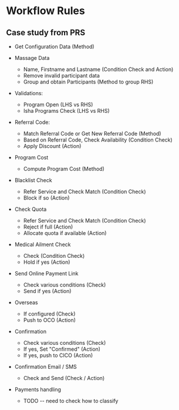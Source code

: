 # Workflow Rules

## Case study from PRS

* Get Configuration Data  (Method)
* Massage Data
  - Name, Firstname and Lastname  (Condition Check and Action)
  - Remove invalid participant data
  - Group and obtain Participants (Method to group RHS)
* Validations:
  - Program Open (LHS vs RHS)
  - Isha Programs Check (LHS vs RHS)
* Referral Code:
  - Match Referral Code or Get New Referral Code (Method)
  - Based on Referral Code, Check Availability  (Condition Check)
  - Apply Discount (Action)
* Program Cost
  - Compute Program Cost (Method)

* Blacklist Check
  - Refer Service and Check Match (Condition Check)
  - Block if so (Action)

* Check Quota
  - Refer Service and Check Match (Condition Check)
  - Reject if full (Action)
  - Allocate quota if available (Action)

* Medical Ailment Check
  - Check (Condition Check)
  - Hold if yes (Action)

* Send Online Payment Link
  - Check various conditions (Check)
  - Send if yes (Action)

* Overseas
  - If configured (Check)
  - Push to OCO (Action)

* Confirmation
  - Check various conditions (Check)
  - If yes, Set "Confirmed" (Action)
  - If yes, push to CICO (Action)

* Confirmation Email / SMS
  - Check and Send  (Check / Action)

* Payments handling
  - TODO -- need to check how to classify
